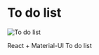 # To do list

![To do list](https://i.ibb.co/ssB5VRD/To-do-list.png)

React + Material-UI To do list
